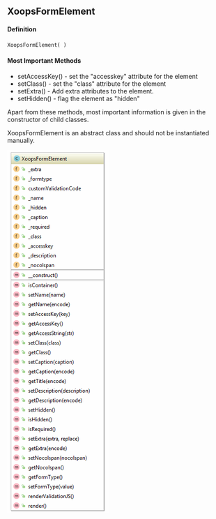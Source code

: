 ## XoopsFormElement

#### Definition
```php
XoopsFormElement( )
```

#### Most Important Methods
*   setAccessKey() - set the "accesskey" attribute for the element
*   setClass() - set the "class" attribute for the element
*   setExtra() - Add extra attributes to the element.
*   setHidden() - flag the element as "hidden"

Apart from these methods, most important information is given in the constructor of child classes.

XoopsFormElement is an abstract class and should not be instantiated manually.

![](../../assets/ClassUML/XoopsFormElement.png)

